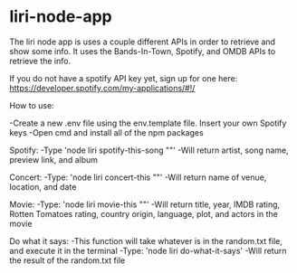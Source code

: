 # liri-node-app

The liri node app is uses a couple different APIs in order to retrieve and show some info. 
It uses the Bands-In-Town, Spotify, and OMDB APIs to retrieve the info. 

If you do not have a spotify API key yet, sign up for one here: https://developer.spotify.com/my-applications/#!/

How to use: 

-Create a new .env file using the env.template file. Insert your own Spotify keys
-Open cmd and install all of the npm packages

Spotify: 
-Type 'node liri spotify-this-song "<song name>"'
-Will return artist, song name, preview link, and album

Concert:
-Type: 'node liri concert-this "<artist>"'
-Will return name of venue, location, and date

Movie: 
-Type: 'node liri movie-this "<movie title>"'
-Will return title, year, IMDB rating, Rotten Tomatoes rating, country origin, language, plot, and actors in the movie

Do what it says:
-This function will take whatever is in the random.txt file, and execute it in the terminal
-Type: 'node liri do-what-it-says'
-Will return the result of the random.txt file